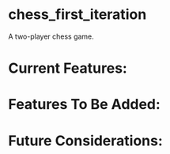 # chess_first_iteration
A two-player chess game.


<h1>Current Features:</h1>



<h1>Features To Be Added:</h1>


<h1>Future Considerations:</h1>
